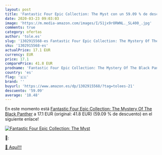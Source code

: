 ```yaml
---
layout: post
title: 'Fantastic Four Epic Collection: The Myst con un 59.09 % de descuento'
date: 2020-03-23 09:03:03
image: 'https://m.media-amazon.com/images/I/51jx9rORWNL._SL400_.jpg'
comments: true
category: ofertas
author: 'tole.es'
slug: '1302915568-es Fantastic Four Epic Collection: The Mystery Of The Black...'
sku: '1302915568-es'
actualPrice: 17.1 EUR
currency: EUR
price: 17.1
comparePrice: 41.8 EUR
prodname: 'Fantastic Four Epic Collection: The Mystery Of The Black Panther'
country: 'es'
flag: '🇪🇸'
brand: ''
buyurl: 'https://www.amazon.es/dp/1302915568/?tag=tolees-21'
descuento: '59.09'
average: '18.48'
---
```


En este momento está [Fantastic Four Epic Collection: The Mystery Of The Black Panther](https://www.amazon.es/dp/1302915568/?tag=tolees-21) a 17.1 EUR (original: 41.8 EUR) (59.09 %  de descuento) en el siguiente enlace!

[![Fantastic Four Epic Collection: The Myst](https://m.media-amazon.com/images/I/51jx9rORWNL._SL400_.jpg)](https://www.amazon.es/dp/1302915568/?tag=tolees-21)

🔎:


[🛒 Aquí!!!](https://www.amazon.es/dp/1302915568/?tag=tolees-21)
